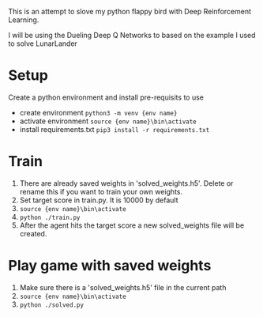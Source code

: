 This is an attempt to slove my python flappy bird with Deep Reinforcement Learning.

I will be using the Dueling Deep Q Networks to based on the example I used to solve LunarLander

# Setup

Create a python environment and install pre-requisits to use

* create environment ```python3 -m venv {env name}```
* activate environment ```source {env name}\bin\activate```
* install requirements.txt ```pip3 install -r requirements.txt```

# Train

1. There are already saved weights in 'solved_weights.h5'. Delete or rename this if you want to train your own weights.
2. Set target score in train.py. It is 10000 by default
3. ```source {env name}\bin\activate```
4. ```python ./train.py```
5. After the agent hits the target score a new solved_weights file will be created.

# Play game with saved weights

1. Make sure there is a 'solved_weights.h5' file in the current path
3. ```source {env name}\bin\activate```
4. ```python ./solved.py```